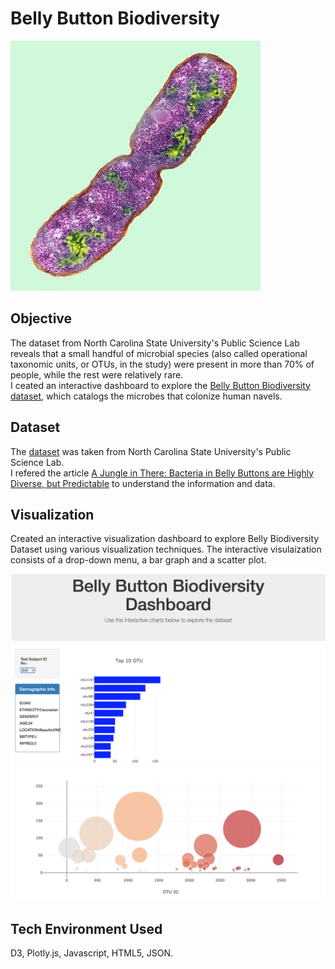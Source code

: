 # Belly Button Biodiversity

<img src = "https://github.com/DSB011/Belly_Button_Biodiversity/blob/master/Images/bacteria.jpg">

## Objective

The dataset from North Carolina State University's Public Science Lab reveals that a small handful of microbial species (also called operational taxonomic units, or OTUs, in the study) 
were present in more than 70% of people, while the rest were relatively rare.<br>
I ceated an interactive dashboard to explore the [Belly Button Biodiversity dataset](http://robdunnlab.com/projects/belly-button-biodiversity/results-and-data/), which catalogs the microbes that colonize human navels.

## Dataset

The [dataset](http://robdunnlab.com/projects/belly-button-biodiversity/results-and-data/) was taken from North Carolina State University's Public Science Lab. <br>
I refered the article [A Jungle in There: Bacteria in Belly Buttons are Highly Diverse, but Predictable](https://journals.plos.org/plosone/article?id=10.1371/journal.pone.0047712) to understand the information and data. 

## Visualization

Created an interactive visualization dashboard to explore Belly Biodiversity Dataset using various visualization techniques. The interactive visulaization consists
of a drop-down menu, a bar graph and a scatter plot.

<img src = "https://github.com/DSB011/Belly_Button_Biodiversity/blob/master/Images/Belly_Biodiversity.png">

<img src = "https://github.com/DSB011/Belly_Button_Biodiversity/blob/master/Images/Belly_Biodiversity_scatter.png">


## Tech Environment Used

D3, Plotly.js, Javascript, HTML5, JSON.





